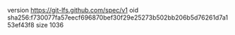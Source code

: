 version https://git-lfs.github.com/spec/v1
oid sha256:f730077fa57eecf696870bef30f29e25273b502bb206b5d76261d7a153ef43f8
size 1036
